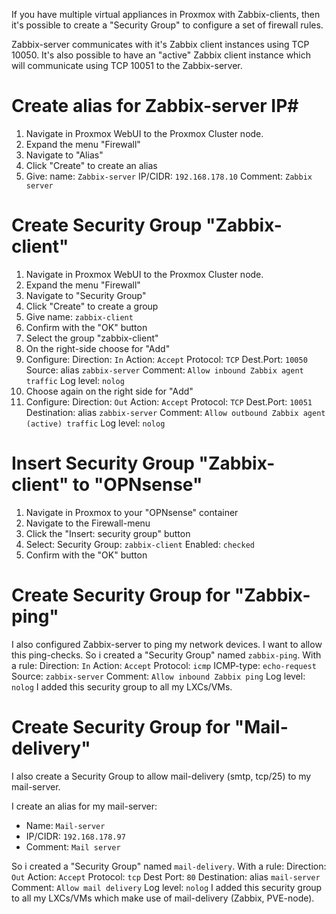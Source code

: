 If you have multiple virtual appliances in Proxmox with Zabbix-clients, then it's possible to create a "Security Group" to configure a set of firewall rules.

Zabbix-server communicates with it's Zabbix client instances using TCP 10050. 
It's also possible to have an "active" Zabbix client instance which will communicate using TCP 10051 to the Zabbix-server.

# Create alias for Zabbix-server IP#
1. Navigate in Proxmox WebUI to the Proxmox Cluster node.
2. Expand the menu "Firewall"
3. Navigate to "Alias"
4. Click "Create" to create an alias
5. Give:
   name: `Zabbix-server`
   IP/CIDR: `192.168.178.10`
   Comment: `Zabbix server`

# Create Security Group "Zabbix-client"
1. Navigate in Proxmox WebUI to the Proxmox Cluster node.
2. Expand the menu "Firewall"
3. Navigate to "Security Group"
4. Click "Create" to create a group
5. Give name: `zabbix-client`
6. Confirm with the "OK" button
7. Select the group "zabbix-client"
8. On the right-side choose for "Add"
9. Configure: 
   Direction: `In`
   Action: `Accept`
   Protocol: `TCP`
   Dest.Port: `10050`
   Source: alias `zabbix-server`
   Comment: `Allow inbound Zabbix agent traffic`
   Log level: `nolog`
10. Choose again on the right side for "Add"
11. Configure: 
   Direction: `Out`
   Action: `Accept`
   Protocol: `TCP`
   Dest.Port: `10051`
   Destination: alias `zabbix-server`
   Comment: `Allow outbound Zabbix agent (active) traffic`
   Log level: `nolog`

# Insert Security Group "Zabbix-client" to "OPNsense"
1. Navigate in Proxmox to your "OPNsense" container
2. Navigate to the Firewall-menu
3. Click the "Insert: security group" button
4. Select:
   Security Group: `zabbix-client`
   Enabled: `checked`
5. Confirm with the "OK" button
   
# Create Security Group for "Zabbix-ping"
I also configured Zabbix-server to ping my network devices. I want to allow this ping-checks.
So i created a "Security Group" named `zabbix-ping`.
With a rule:
Direction: `In`
Action: `Accept`
Protocol: `icmp`
ICMP-type: `echo-request`
Source: `zabbix-server`
Comment: `Allow inbound Zabbix ping`
Log level: `nolog`
I added this security group to all my LXCs/VMs.

# Create Security Group for "Mail-delivery"
I also create a Security Group to allow mail-delivery (smtp, tcp/25) to my mail-server.

I create an alias for my mail-server:
* Name: `Mail-server`
* IP/CIDR: `192.168.178.97`
* Comment: `Mail server`

So i created a "Security Group" named `mail-delivery`.
With a rule:
Direction: `Out`
Action: `Accept`
Protocol: `tcp`
Dest Port: `80`
Destination: alias `mail-server`
Comment: `Allow mail delivery`
Log level: `nolog`
I added this security group to all my LXCs/VMs which make use of mail-delivery (Zabbix, PVE-node).
 
